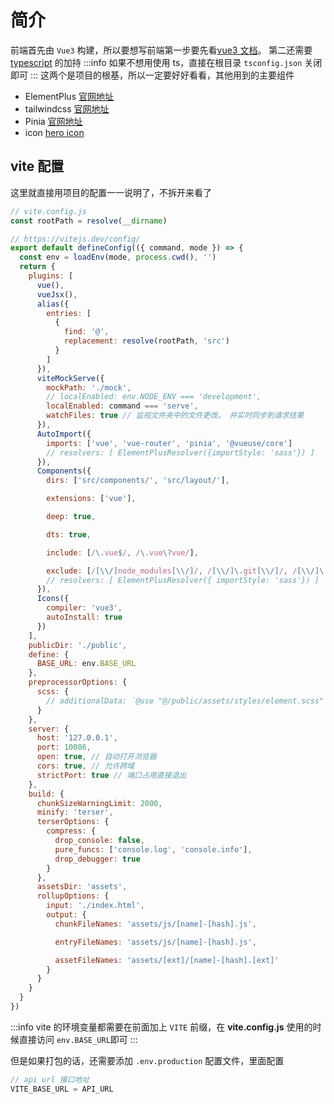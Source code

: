 # 简介

前端首先由 `Vue3` 构建，所以要想写前端第一步要先看[vue3 文档](https://cn.vuejs.org/)。
第二还需要 [typescript](https://www.tslang.cn/docs/home.html) 的加持
:::info
如果不想用使用 ts，直接在根目录 `tsconfig.json` 关闭即可
:::
这两个是项目的根基，所以一定要好好看看，其他用到的主要组件

- ElementPlus [官网地址](https://element-plus.org/)
- tailwindcss [官网地址](https://tailwindcss.com/)
- Pinia [官网地址](https://pinia.vuejs.org/)
- icon [hero icon](https://heroicons.com/)

## vite 配置

这里就直接用项目的配置一一说明了，不拆开来看了

```js
// vite.config.js
const rootPath = resolve(__dirname)

// https://vitejs.dev/config/
export default defineConfig(({ command, mode }) => {
  const env = loadEnv(mode, process.cwd(), '')
  return {
    plugins: [
      vue(),
      vueJsx(),
      alias({
        entries: [
          {
            find: '@',
            replacement: resolve(rootPath, 'src')
          }
        ]
      }),
      viteMockServe({
        mockPath: './mock',
        // localEnabled: env.NODE_ENV === 'development',
        localEnabled: command === 'serve',
        watchFiles: true // 监视文件夹中的文件更改。 并实时同步到请求结果
      }),
      AutoImport({
        imports: ['vue', 'vue-router', 'pinia', '@vueuse/core']
        // resolvers: [ ElementPlusResolver({importStyle: 'sass'}) ]
      }),
      Components({
        dirs: ['src/components/', 'src/layout/'],

        extensions: ['vue'],

        deep: true,

        dts: true,

        include: [/\.vue$/, /\.vue\?vue/],

        exclude: [/[\\/]node_modules[\\/]/, /[\\/]\.git[\\/]/, /[\\/]\.nuxt[\\/]/]
        // resolvers: [ ElementPlusResolver({ importStyle: 'sass'}) ]
      }),
      Icons({
        compiler: 'vue3',
        autoInstall: true
      })
    ],
    publicDir: './public',
    define: {
      BASE_URL: env.BASE_URL
    },
    preprocessorOptions: {
      scss: {
        // additionalData: `@use "@/public/assets/styles/element.scss" as *;`,
      }
    },
    server: {
      host: '127.0.0.1',
      port: 10086,
      open: true, // 自动打开浏览器
      cors: true, // 允许跨域
      strictPort: true // 端口占用直接退出
    },
    build: {
      chunkSizeWarningLimit: 2000,
      minify: 'terser',
      terserOptions: {
        compress: {
          drop_console: false,
          pure_funcs: ['console.log', 'console.info'],
          drop_debugger: true
        }
      },
      assetsDir: 'assets',
      rollupOptions: {
        input: './index.html',
        output: {
          chunkFileNames: 'assets/js/[name]-[hash].js',

          entryFileNames: 'assets/js/[name]-[hash].js',

          assetFileNames: 'assets/[ext]/[name]-[hash].[ext]'
        }
      }
    }
  }
})
```

:::info
vite 的环境变量都需要在前面加上 `VITE` 前缀，在 **vite.config.js** 使用的时候直接访问 `env.BASE_URL`即可
:::

但是如果打包的话，还需要添加 `.env.production` 配置文件，里面配置

```js
// api url 接口地址
VITE_BASE_URL = API_URL
```
